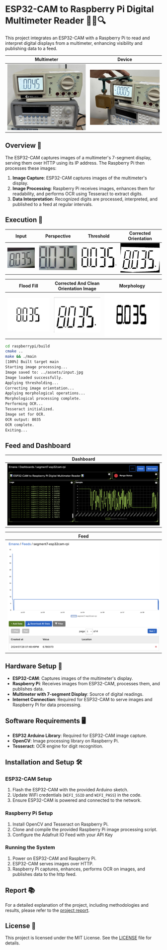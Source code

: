 # ESP32-CAM to Raspberry Pi Digital Multimeter Reader 📸🔢🔍

This project integrates an ESP32-CAM with a Raspberry Pi to read and interpret digital displays from a multimeter, enhancing visibility and publishing data to a feed.

| Multimeter | Device |
|:-:|:-:|
|![Multimeter](assets/multimeter.png)|![Device](assets/device.png)|

## Overview 📝

The ESP32-CAM captures images of a multimeter's 7-segment display, serving them over HTTP using its IP address. The Raspberry Pi then processes these images:

1. **Image Capture**: ESP32-CAM captures images of the multimeter's display.
2. **Image Processing**: Raspberry Pi receives images, enhances them for readability, and performs OCR using Tesseract to extract digits.
3. **Data Interpretation**: Recognized digits are processed, interpreted, and published to a feed at regular intervals.

## Execution 🚀

| Input | Perspective | Threshold |Corrected Orientation |
|:-:|:-:|:-:|:-:|
|![input](assets/input.png)|![perspective](assets/perspective.png)|![threshold](assets/threshold.png)|![corrected_orientation](assets/corrected_orientation.png)|

| Flood Fill | Corrected And Clean Orientation Image | Morphology |
|:-:|:-:|:-:|
|![flood_fill](assets/flood_fill.png)|![corrected_and_clean_orientation_image](assets/corrected_and_clean_orientation_image.png)|![morphology](assets/morphology.png)|

```bash
cd raspberrypi/build
cmake ..
make && ./main
[100%] Built target main
Starting image processing...
Image saved to: ../assets/input.jpg
Image loaded successfully.
Applying thresholding...
Correcting image orientation...
Applying morphological operations...
Morphological processing complete.
Performing OCR...
Tesseract initialized.
Image set for OCR.
OCR output: 8035
OCR complete.
Exiting...
```

## Feed and Dashboard

| Dashboard |
|:-:|
|[![Adafruit IO Dashboard](assets/dashboard.png)](https://io.adafruit.com/Ernane/dashboards/segment7-esp32cam-rpi)|

| Feed |
|:-:|
|[![Adafruit IO Feed](assets/feed.png)](https://io.adafruit.com/Ernane/feeds/segment7-esp32cam-rpi)|

## Hardware Setup 🔧

- **ESP32-CAM**: Captures images of the multimeter's display.
- **Raspberry Pi**: Receives images from ESP32-CAM, processes them, and publishes data.
- **Multimeter with 7-segment Display**: Source of digital readings.
- **Internet Connection**: Required for ESP32-CAM to serve images and Raspberry Pi for data processing.

## Software Requirements 🖥️

- **ESP32 Arduino Library**: Required for ESP32-CAM image capture.
- **OpenCV**: Image processing library on Raspberry Pi.
- **Tesseract**: OCR engine for digit recognition.

## Installation and Setup 🛠️

### ESP32-CAM Setup

1. Flash the ESP32-CAM with the provided Arduino sketch.
2. Update WiFi credentials (`WIFI_SSID` and `WIFI_PASS`) in the code.
3. Ensure ESP32-CAM is powered and connected to the network.

### Raspberry Pi Setup

1. Install OpenCV and Tesseract on Raspberry Pi.
2. Clone and compile the provided Raspberry Pi image processing script.
3. Configure the Adafruit IO Feed with your API Key

### Running the System

1. Power on ESP32-CAM and Raspberry Pi.
2. ESP32-CAM serves images over HTTP.
3. Raspberry Pi captures, enhances, performs OCR on images, and publishes data to the http feed.

## Report 📚

For a detailed explanation of the project, including methodologies and results, please refer to the [project report](doc/report.pdf).

## License 📄

This project is licensed under the MIT License. See the [LICENSE](LICENSE) file for details.
